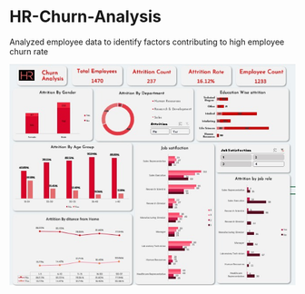 # HR-Churn-Analysis
Analyzed employee data to identify factors contributing to high employee churn rate

<p aligne='center'>
  <img src='./Image.jpeg'>
</p>
